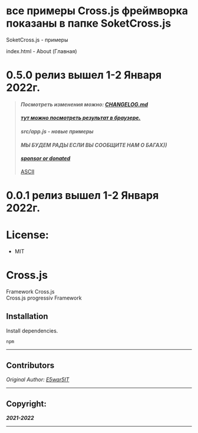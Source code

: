 # все примеры Cross.js фреймворка показаны в папке SoketCross.js
<p>SoketCross.js - примеры</p>
<p>index.html - About (Главная)</p>


# 0.5.0 релиз вышел 1-2 Января 2022г.
>#### *<p>Посмотреть изменения можно: [CHANGELOG.md](CHANGELOG.md)</p>*
>#### *[тут можно посмотреть результат в браузере.](https://htmlpreview.github.io/?https://github.com/Framework-Cross-js/Cross.js/blob/main/index.html)*
>#### *src/app.js - новые примеры*
>#### *МЫ БУДЕМ РАДЫ ЕСЛИ ВЫ СООБЩИТЕ НАМ О БАГАХ))*
>#### *[sponsor or donated](https://github.com/sponsors/Framework-Cross-js?preview=true)*
>[ASCII](https://htmlpreview.github.io/?https://github.com/Framework-Cross-js/Cross.js/blob/main/ASCII/indexES6.html)

# 0.0.1 релиз вышел 1-2 Января 2022г.
# License:
* MIT

# Cross.js
Framework Cross.js
<br>
Cross.js progressiv Framework

## Installation
Install dependencies.
```bash
npm 
```
___

## Contributors
*Original Author: [E5war5IT](https://github.com/E5war5IT)*

___

## Copyright:
***2021-2022***

___ 
